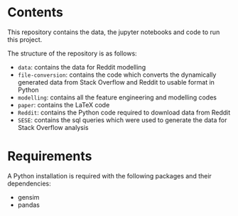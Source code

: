 Contents
========

This repository contains the data, the jupyter notebooks and code to run this project.

The structure of the repository is as follows:

*  `data`: contains the data for Reddit modelling
*  `file-conversion`: contains the code which converts the dynamically generated data from Stack Overflow and Reddit to usable format in Python
*  `modelling`: contains all the feature engineering and modelling codes
*  `paper`: contains the LaTeX code
*  `Reddit`: contains the Python code required to download data from Reddit
*  `SESE`: contains the sql queries which were used to generate the data for Stack Overflow analysis

Requirements
============

A Python installation is required with the following packages and their dependencies:

*  gensim
*  pandas
